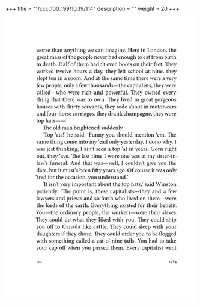 +++
title = "1/ccc_100_199/10_19/114"
description = ""
weight = 20
+++

<img class="center-fit-jpg" src="/jpg_/out_jpg_1984__114.jpg" ></img>

